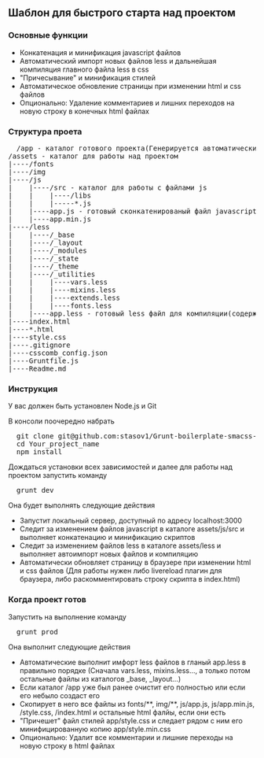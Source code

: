 <h2>Шаблон для быстрого старта над проектом</h2>

<h3>Основные функции</h3>
<ul>
  <li>Конкатенация и минификация javascript файлов</li>
  <li>Автоматический импорт новых файлов less и дальнейшая компиляция главного файла less в css</li>
  <li>"Причесывание" и минификация стилей</li>
  <li>Автоматическое обновление страницы при изменении html и css файлов</li>
  <li>Опционально: Удаление комментариев и лишних переходов на новую строку в конечных html файлах</li>
</ul>

<h3>Структура проета</h3>
<pre>
  /app - каталог готового проекта(Генерируется автоматически при сборке)
/assets - каталог для работы над проектом
|----/fonts
|----/img
|----/js
|    |----/src - каталог для работы с файлами js
|    |    |----/libs
|    |    |-----*.js
|    |----app.js - готовый сконкатенированый файл javascript
|    |----app.min.js
|----/less
|    |----/_base
|    |----/_layout
|    |----/_modules
|    |----/_state
|    |----/_theme
|    |----/_utilities
|    |    |----vars.less
|    |    |----mixins.less
|    |    |----extends.less
|    |    |----fonts.less
|    |----app.less - готовый less файл для компиляции(содержит только @import)
|----index.html
|----*.html
|----style.css
|----.gitignore
|----csscomb_config.json
|----Gruntfile.js
|----Readme.md
</pre>

<h3>Инструкция</h3>
<p>У вас должен быть установлен Node.js и Git</p>
<p>В консоли поочередно набрать</p>
<pre>
  git clone git@github.com:stasov1/Grunt-boilerplate-smacss-less.git You_project_name
  cd Your_project_name
  npm install
</pre>
<p>Дождаться установки всех зависимостей и далее для работы над проектом запустить команду</p>
<pre>
  grunt dev
</pre>
<p>Она будет выполнять следующие действия<p>
<ul>
  <li>Запустит локальный сервер, доступный по адресу localhost:3000</li>
  <li>Следит за изменением файлов javascript в каталоге assets/js/src и выполняет конкатенацию и минификацию скриптов</li>
  <li>Следит за изменением файлов less в каталоге assets/less и выполняет автоимпорт новых файлов и компиляцию</li>
  <li>Автоматически обновляет страницу в браузере при изменении html и css файлов (Для работы нужен либо livereload плагин для браузера, либо раскомментировать строку скрипта в index.html)</li>
</ul>

<h3>Когда проект готов</h3>
<p>Запустить на выполнение команду</p>
<pre>
  grunt prod
</pre>
<p>Она выполнит следующие действия</p>
<ul>
  <li>Автоматические выполнит имфорт less файлов в гланый app.less в правильно порядке (Сначала vars.less, mixins.less..., а только потом остальные файлы из каталогов _base, _layout...)</li>
  <li>Если каталог /app уже был ранее очистит его полностью или если его небыло создаст его</li>
  <li>Скопирует в него все файлы из fonts/**, img/**, js/app.js, js/app.min.js, /style.css, /index.html и остальные html фалйы, если они есть</li>
  <li>"Причешет" файл стилей app/style.css и следает рядом с ним его минифицированную копию app/style.min.css</li>
  <li>Опционально: Удалит все комментарии и лишние переходы на новую строку в html файлах</li>
</ul>
